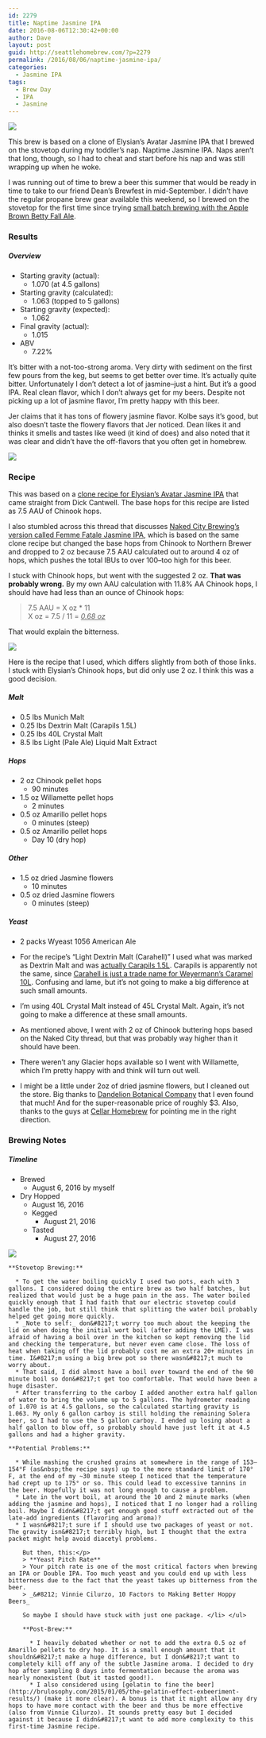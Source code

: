 ```yaml
---
id: 2279
title: Naptime Jasmine IPA
date: 2016-08-06T12:30:42+00:00
author: Dave
layout: post
guid: http://seattlehomebrew.com/?p=2279
permalink: /2016/08/06/naptime-jasmine-ipa/
categories:
  - Jasmine IPA
tags:
  - Brew Day
  - IPA
  - Jasmine
---
```

<img src="http://seattlehomebrew.com/wp-content/uploads/2016/08/IMG_5388-1-700x500.jpg" class="aligncenter" />

This brew is based on a clone of Elysian&#8217;s Avatar Jasmine IPA that I brewed on the stovetop during my toddler&#8217;s nap. Naptime Jasmine IPA. Naps aren&#8217;t that long, though, so I had to cheat and start before his nap and was still wrapping up when he woke.

I was running out of time to brew a beer this summer that would be ready in time to take to our friend Dean&#8217;s Brewfest in mid-September. I didn&#8217;t have the regular propane brew gear available this weekend, so I brewed on the stovetop for the first time since trying [small batch brewing with the Apple Brown Betty Fall&nbsp;Ale](http://seattlehomebrew.com/category/brews/apple-brown-betty-ale/).

<!--more-->

### Results

##### Overview

  * Starting gravity (actual): 
      * 1.070 (at&nbsp;4.5&nbsp;gallons)
  * Starting gravity (calculated): 
      * 1.063 (topped&nbsp;to&nbsp;5&nbsp;gallons)
  * Starting gravity (expected): 
      * 1.062
  * Final gravity (actual): 
      * 1.015
  * ABV 
      * 7.22% 

It&#8217;s bitter with a not-too-strong aroma. Very dirty with sediment on the first few pours from the keg, but seems to get better over time. It&#8217;s actually quite bitter. Unfortunately I don&#8217;t detect a lot of jasmine&#8211;just a hint. But it&#8217;s a good IPA. Real clean flavor, which I don&#8217;t always get for my beers. Despite not picking up a lot of jasmine flavor, I&#8217;m pretty happy with this beer. 

Jer claims that it has tons of flowery jasmine flavor. Kolbe says it&#8217;s good, but also doesn&#8217;t taste the flowery flavors that Jer noticed. Dean likes it and thinks it smells and tastes like weed (it kind of does) and also noted that it was clear and didn&#8217;t have the off-flavors that you often get in homebrew.

<img src="http://seattlehomebrew.com/wp-content/uploads/2016/08/IMG_5701-001-700x500.jpg" class="aligncenter" /> 

### Recipe

This was based on a [clone recipe for Elysian&#8217;s Avatar Jasmine IPA](http://blog.seattlepi.com/whatsontap/2008/05/22/elysian-homebrew-recipes/) that came straight from Dick Cantwell. The base hops for this recipe are listed as 7.5 AAU of Chinook hops.

I also stumbled across this thread that discusses [Naked City Brewing&#8217;s version called Femme Fatale Jasmine IPA](http://www.homebrewtalk.com/showthread.php?t=67344), which is based on the same clone recipe but changed the base hops from Chinook to Northern Brewer and dropped to 2 oz because 7.5 AAU calculated out to around 4 oz of hops, which pushes the total IBUs to over 100&#8211;too high for this beer.

I stuck with Chinook hops, but went with the suggested 2 oz. **That was probably wrong.** By my own AAU calculation with 11.8% AA Chinook hops, I should have had less than an ounce of Chinook hops:

> 7.5 AAU = X oz * 11  
> X oz = 7.5 / 11 = <em style="text-decoration: underline;">0.68 oz</em> 

That would explain the bitterness.

<img src="http://seattlehomebrew.com/wp-content/uploads/2016/08/IMG_5147-667x500.jpg" class="aligncenter" /> 

Here is the recipe that I used, which differs slightly from both of those links. I stuck with Elysian&#8217;s Chinook hops, but did only use 2 oz. I think this was a good decision.

##### Malt

  * 0.5 lbs Munich Malt
  * 0.25 lbs Dextrin Malt (Carapils 1.5L)
  * 0.25 lbs 40L Crystal Malt
  * 8.5 lbs Light (Pale Ale) Liquid Malt Extract

##### Hops

  * 2 oz Chinook pellet hops 
      * 90 minutes
  * 1.5 oz Willamette pellet hops 
      * 2 minutes
  * 0.5 oz Amarillo pellet hops 
      * 0 minutes (steep)
  * 0.5 oz Amarillo pellet hops 
      * Day 10 (dry hop)

##### Other

  * 1.5 oz dried Jasmine flowers 
      * 10 minutes
  * 0.5 oz dried Jasmine flowers 
      * 0 minutes (steep)

##### Yeast

  * 2 packs Wyeast 1056 American Ale 

  * For the recipe&#8217;s &#8220;Light Dextrin Malt (Carahell)&#8221; I used what was marked as Dextrin Malt and was [actually Carapils 1.5L](http://www.cellar-homebrew.com/shop/Dextrin-Carapils-Malt.html). Carapils is apparently not the same, since [Carahell is just a trade name for Weyermann&#8217;s Caramel 10L](http://www.weyermann.de/eng/produkte.asp?idkat=18&umenue=yes&idmenue=&sprache=2). Confusing and lame, but it&#8217;s not going to make a big difference at such small amounts.
  * I&#8217;m using 40L Crystal Malt instead of 45L Crystal Malt. Again, it&#8217;s not going to make a difference at these small amounts.
  * As mentioned above, I went with 2 oz of Chinook buttering hops based on the Naked City thread, but that was probably way higher than it should have been.
  * There weren&#8217;t any Glacier hops available so I went with Willamette, which I&#8217;m pretty happy with and think will turn out well.
  * I might be a little under 2oz of dried jasmine flowers, but I cleaned out the store. Big thanks to [Dandelion Botanical Company](http://www.dandelionbotanical.com) that I even found that much! And for the super-reasonable price of roughly $3. Also, thanks to the guys at [Cellar Homebrew](http://cellar-homebrew.com) for pointing me in the right direction.

### Brewing Notes

##### Timeline

  * Brewed 
      * August 6, 2016 by myself
  * Dry Hopped 
      * August 16, 2016
      * Kegged 
          * August 21, 2016
      * Tasted 
          * August 27, 2016</ul>  
<img src="http://seattlehomebrew.com/wp-content/uploads/2016/08/IMG_5146-576x500.jpg" class="aligncenter" /> 
    
    **Stovetop Brewing:**
    
      * To get the water boiling quickly I used two pots, each with 3 gallons. I considered doing the entire brew as two half batches, but realized that would just be a huge pain in the ass. The water boiled quickly enough that I had faith that our electric stovetop could handle the job, but still think that splitting the water boil probably helped get going more quickly.
      * _Note to self:_ don&#8217;t worry too much about the keeping the lid on when doing the initial wort boil (after adding the LME). I was afraid of having a boil over in the kitchen so kept removing the lid and checking the temperature, but never even came close. The loss of heat when taking off the lid probably cost me an extra 20+ minutes in time. I&#8217;m using a big brew pot so there wasn&#8217;t much to worry about.
      * That said, I did almost have a boil over toward the end of the 90 minute boil so don&#8217;t get too comfortable. That would have been a huge disaster.
      * After transferring to the carboy I added another extra half gallon of water to bring the volume up to 5 gallons. The hydrometer reading of 1.070 is at 4.5 gallons, so the calculated starting gravity is 1.063. My only 6 gallon carboy is still holding the remaining Solera beer, so I had to use the 5 gallon carboy. I ended up losing about a half gallon to blow off, so probably should have just left it at 4.5 gallons and had a higher gravity.
    
    **Potential Problems:**
    
      * While mashing the crushed grains at somewhere in the range of 153–154°F (as&nbsp;the recipe says) up to the more standard limit of 170° F, at the end of my ~30 minute steep I noticed that the temperature had crept up to 175° or so. This could lead to excessive tannins in the beer. Hopefully it was not long enough to cause a problem.
      * Late in the wort boil, at around the 10 and 2 minute marks (when adding the jasmine and hops), I noticed that I no longer had a rolling boil. Maybe I didn&#8217;t get enough good stuff extracted out of the late-add ingredients (flavoring and aroma)?
      * I wasn&#8217;t sure if I should use two packages of yeast or not. The gravity isn&#8217;t terribly high, but I thought that the extra packet might help avoid diacetyl problems.  
  
        But then, this:</p> 
        > **Yeast Pitch Rate**  
        > Your pitch rate is one of the most critical factors when brewing an IPA or Double IPA. Too much yeast and you could end up with less bitterness due to the fact that the yeast takes up bitterness from the beer.  
        > _&#8212; Vinnie Cilurzo, 10 Factors to Making Better Hoppy Beers_ 
        
        So maybe I should have stuck with just one package. </li> </ul> 
        
        **Post-Brew:**
        
          * I heavily debated whether or not to add the extra 0.5 oz of Amarillo pellets to dry hop. It is a small enough amount that it shouldn&#8217;t make a huge difference, but I don&#8217;t want to completely kill off any of the subtle Jasmine aroma. I decided to dry hop after sampling 8 days into fermentation because the aroma was nearly nonexistent (but it tasted good!).
          * I also considered using [gelatin to fine the beer](http://brulosophy.com/2015/01/05/the-gelatin-effect-exbeeriment-results/) (make it more clear). A bonus is that it might allow any dry hops to have more contact with the beer and thus be more effective (also from Vinnie Cilurzo). It sounds pretty easy but I decided against it because I didn&#8217;t want to add more complexity to this first-time Jasmine recipe.